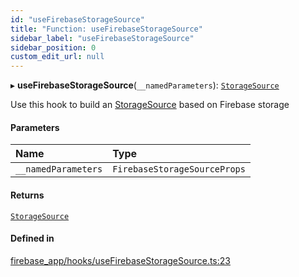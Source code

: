 ```yaml
---
id: "useFirebaseStorageSource"
title: "Function: useFirebaseStorageSource"
sidebar_label: "useFirebaseStorageSource"
sidebar_position: 0
custom_edit_url: null
---
```


▸ **useFirebaseStorageSource**(`__namedParameters`): [`StorageSource`](../interfaces/StorageSource)

Use this hook to build an [StorageSource](../interfaces/StorageSource) based on Firebase storage

#### Parameters

| Name | Type |
| :------ | :------ |
| `__namedParameters` | `FirebaseStorageSourceProps` |

#### Returns

[`StorageSource`](../interfaces/StorageSource)

#### Defined in

[firebase_app/hooks/useFirebaseStorageSource.ts:23](https://github.com/Camberi/firecms/blob/2d60fba/src/firebase_app/hooks/useFirebaseStorageSource.ts#L23)

